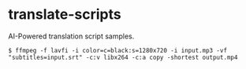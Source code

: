 # translate-scripts
AI-Powered translation script samples.

```
$ ffmpeg -f lavfi -i color=c=black:s=1280x720 -i input.mp3 -vf "subtitles=input.srt" -c:v libx264 -c:a copy -shortest output.mp4
```